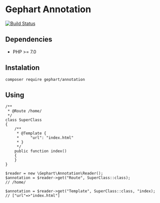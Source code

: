 Gephart Annotation
===

[![Build Status](https://travis-ci.org/gephart/dependency-injection.svg?branch=master)](https://travis-ci.org/gephart/dependency-injection)

Dependencies
---
 - PHP >= 7.0

Instalation
---

```
composer require gephart/annotation
```

Using
---
```
/**
 * @Route /home/
 */
class SuperClass
{
    /**
     * @Template {
     *     "url": "index.html"
     * }
     */
    public function index()
    {
    }
}

$reader = new \Gephart\Annotation\Reader();
$annotation = $reader->get("Route", SuperClass::class);
// /home/

$annotation = $reader->get("Template", SuperClass::class, "index);
// ["url"=>"index.html"]
```
